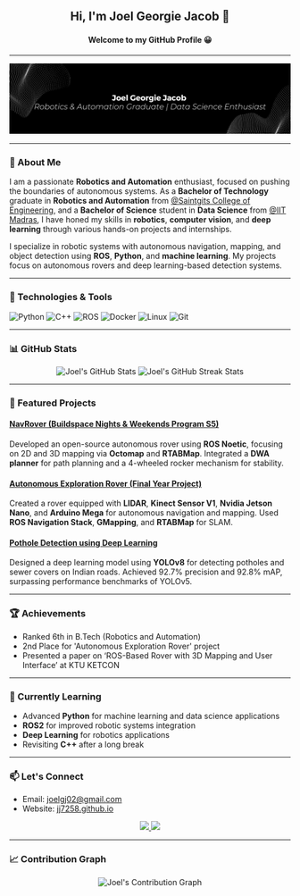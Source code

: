 ## <p align="center"> Hi, I'm Joel Georgie Jacob 👋 </p>
#### <p align="center"> Welcome to my GitHub Profile 😀 </p>

---

![Joel's GitHub Banner](https://github.com/jj7258/jj7258/blob/main/images/Black%20Technology%20LinkedIn%20Banner.png)

---

### 🚀 About Me

I am a passionate **Robotics and Automation** enthusiast, focused on pushing the boundaries of autonomous systems. As a **Bachelor of Technology** graduate in **Robotics and Automation** from [@Saintgits College of Engineering](https://saintgits.org/engineering-college/), and a **Bachelor of Science** student in **Data Science** from [@IIT Madras](https://onlinedegree.iitm.ac.in/), I have honed my skills in **robotics**, **computer vision**, and **deep learning** through various hands-on projects and internships.

I specialize in robotic systems with autonomous navigation, mapping, and object detection using **ROS**, **Python**, and **machine learning**. My projects focus on autonomous rovers and deep learning-based detection systems.

---

### 🔧 Technologies & Tools
![Python](https://img.shields.io/badge/Python-3776AB?style=for-the-badge&logo=python&logoColor=white)
![C++](https://img.shields.io/badge/C++-00599C?style=for-the-badge&logo=cplusplus&logoColor=white)
![ROS](https://img.shields.io/badge/ROS-22314E?style=for-the-badge&logo=ros&logoColor=white)
![Docker](https://img.shields.io/badge/Docker-2CA5E0?style=for-the-badge&logo=docker&logoColor=white)
![Linux](https://img.shields.io/badge/Linux-FCC624?style=for-the-badge&logo=linux&logoColor=black)
![Git](https://img.shields.io/badge/Git-F05032?style=for-the-badge&logo=git&logoColor=white)

---

### 📊 GitHub Stats

<p align="center">
  <img src="https://github-readme-stats.vercel.app/api?username=jj7258&show_icons=true&theme=radical" alt="Joel's GitHub Stats" />
  <img src="https://github-readme-streak-stats.herokuapp.com?user=jj7258&theme=radical" alt="Joel's GitHub Streak Stats" />
</p>

---

### 🌟 Featured Projects

#### [NavRover (Buildspace Nights & Weekends Program S5)](https://github.com/jj7258/NavRover)
Developed an open-source autonomous rover using **ROS Noetic**, focusing on 2D and 3D mapping via **Octomap** and **RTABMap**. Integrated a **DWA planner** for path planning and a 4-wheeled rocker mechanism for stability.

#### [Autonomous Exploration Rover (Final Year Project)](https://github.com/jj7258/Autonomous-Exploration-Rover)
Created a rover equipped with **LIDAR**, **Kinect Sensor V1**, **Nvidia Jetson Nano**, and **Arduino Mega** for autonomous navigation and mapping. Used **ROS Navigation Stack**, **GMapping**, and **RTABMap** for SLAM.

#### [Pothole Detection using Deep Learning](https://github.com/jj7258/intelunnati_Byte-Brigade)
Designed a deep learning model using **YOLOv8** for detecting potholes and sewer covers on Indian roads. Achieved 92.7% precision and 92.8% mAP, surpassing performance benchmarks of YOLOv5.

---

### 🏆 Achievements
- Ranked 6th in B.Tech (Robotics and Automation)
- 2nd Place for 'Autonomous Exploration Rover' project
- Presented a paper on ‘ROS-Based Rover with 3D Mapping and User Interface’ at KTU KETCON

---

### 🌱 Currently Learning
- Advanced **Python** for machine learning and data science applications
- **ROS2** for improved robotic systems integration
- **Deep Learning** for robotics applications
- Revisiting **C++** after a long break

---

### 📫 Let's Connect
- Email: <joelgj02@gmail.com>
- Website: [jj7258.github.io](https://jj7258.github.io/)

<p align="center">
  <a href="https://www.instagram.com/joelj7258"> <img src="https://img.icons8.com/color/48/000000/instagram-new.png"/> </a>
  <a href="https://x.com/joeljacob4452"> <img src="https://img.icons8.com/color/48/000000/twitter--v2.png"/> </a>
</p>

---

### 📈 Contribution Graph

<p align="center">
  <img src="https://github-readme-activity-graph.vercel.app/graph?username=jj7258&theme=react-dark" alt="Joel's Contribution Graph" />
</p>

